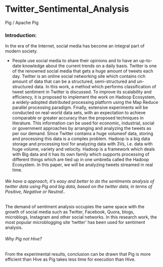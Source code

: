 # Twitter_Sentimental_Analysis
Pig / Apache Pig
### Introduction: 
In the era of the Internet, social media has become an integral part of modern society. 
* People use social media to share their opinions and to have an up-to-date knowledge about the current trends on a daily basis. 
Twitter is one of the renowned social media that gets a huge amount of tweets each day. Twitter is an online social networking site which contains rich amount of data that can be a structured, 
semi-structured and un-structured data. In this work, a method which performs classification of tweet sentiment in Twitter is discussed. To improve its scalability and efficiency, it is proposed to implement the work on Hadoop Ecosystem, a widely-adopted distributed processing platform using the Map Reduce parallel processing paradigm. 
Finally, extensive experiments will be conducted on real-world data sets, with an expectation to achieve comparable or greater accuracy than the proposed techniques in literature.
This information can be used for economic, industrial, social or government approaches by arranging and analyzing the tweets as per our demand. 
Since Twitter contains a huge volumeof data, storing and processing this data is a complex problem. 
Hadoop is a big data storage and processing tool for analyzing data with 3Vs, i.e. data with huge volume, variety and velocity. 
Hadoop is a framework which deals with Big data and it has its own family which supports processing of different things which are tied up in one umbrella called the Hadoop Ecosystem. In this paper, we will be analyzing tweets streamed in real time.

###### We have a approach, it's easy and better to do the sentiments analysis of twitter data using Pig and big data, based on the twitter data, in terms of Positive, Negative or Neutral..
The demand of sentiment analysis occupies the same space with the growth of social media such as Twitter, Facebook, Quora, blogs, microblogs, Instagram and other social networks. 
In this research work, the most popular microblogging site ‘twitter’ has been used for sentiment analysis. 
###### Why Pig not Hive?
From the experimental results, conclusion can be drawn that Pig is more efficient than Hive as Pig takes less time for execution than Hive.
